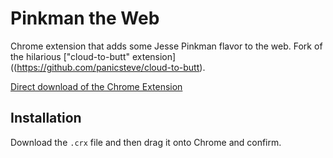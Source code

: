 Pinkman the Web
=============

Chrome extension that adds some Jesse Pinkman flavor to the web. Fork of the hilarious ["cloud-to-butt" extension]((https://github.com/panicsteve/cloud-to-butt).

[Direct download of the Chrome Extension](https://github.com/lyonsinbeta/pinkman-the-web/blob/master/Pinkman-the-Web.crx?raw=true)

## Installation

Download the `.crx` file and then drag it onto Chrome and confirm.

